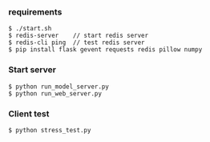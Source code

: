 
### requirements
```
$ ./start.sh
$ redis-server    // start redis server
$ redis-cli ping  // test redis server
$ pip install flask gevent requests redis pillow numpy
```

### Start server
```
$ python run_model_server.py
$ python run_web_server.py
```

### Client test
```
$ python stress_test.py
```